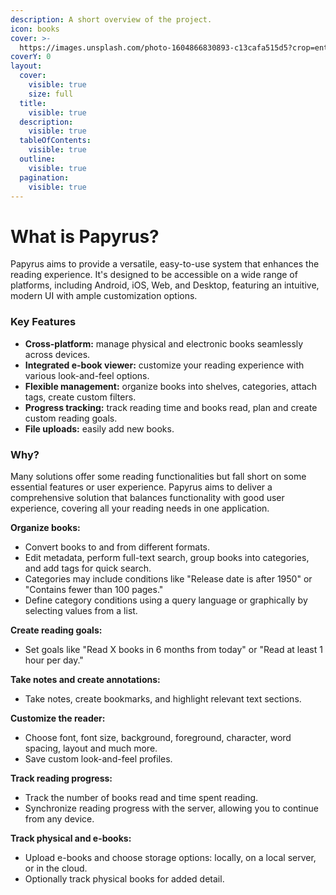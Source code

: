 ```yaml
---
description: A short overview of the project.
icon: books
cover: >-
  https://images.unsplash.com/photo-1604866830893-c13cafa515d5?crop=entropy&cs=srgb&fm=jpg&ixid=M3wxOTcwMjR8MHwxfHNlYXJjaHwxfHxib29rc3xlbnwwfHx8fDE3MzU3NzEzODh8MA&ixlib=rb-4.0.3&q=85
coverY: 0
layout:
  cover:
    visible: true
    size: full
  title:
    visible: true
  description:
    visible: true
  tableOfContents:
    visible: true
  outline:
    visible: true
  pagination:
    visible: true
---
```


# What is Papyrus?

Papyrus aims to provide a versatile, easy-to-use system that enhances the reading experience. It's designed to be accessible on a wide range of platforms, including Android, iOS, Web, and Desktop, featuring an intuitive, modern UI with ample customization options.

### Key Features

* **Cross-platform:** manage physical and electronic books seamlessly across devices.
* **Integrated e-book viewer:** customize your reading experience with various look-and-feel options.
* **Flexible management:** organize books into shelves, categories, attach tags, create custom filters.
* **Progress tracking:** track reading time and books read, plan and create custom reading goals.
* **File uploads:** easily add new books.

### Why?

Many solutions offer some reading functionalities but fall short on some essential features or user experience. Papyrus aims to deliver a comprehensive solution that balances functionality with good user experience, covering all your reading needs in one application.

**Organize books:**

* Convert books to and from different formats.
* Edit metadata, perform full-text search, group books into categories, and add tags for quick search.
* Categories may include conditions like "Release date is after 1950" or "Contains fewer than 100 pages."
* Define category conditions using a query language or graphically by selecting values from a list.

**Create reading goals:**

* Set goals like "Read X books in 6 months from today" or "Read at least 1 hour per day."

**Take notes and create annotations:**

* Take notes, create bookmarks, and highlight relevant text sections.

**Customize the reader:**

* Choose font, font size, background, foreground, character, word spacing, layout and much more.
* Save custom look-and-feel profiles.

**Track reading progress:**

* Track the number of books read and time spent reading.
* Synchronize reading progress with the server, allowing you to continue from any device.

**Track physical and e-books:**

* Upload e-books and choose storage options: locally, on a local server, or in the cloud.
* Optionally track physical books for added detail.
